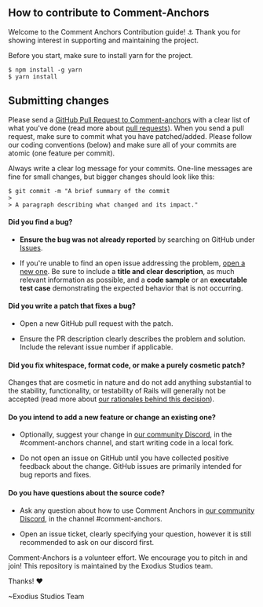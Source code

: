## How to contribute to Comment-Anchors
Welcome to the Comment Anchors Contribution guide! ⚓
Thank you for showing interest in supporting and maintaining the project.

Before you start, make sure to install yarn for the project.

```
$ npm install -g yarn
$ yarn install
```

## Submitting changes

Please send a [GitHub Pull Request to Comment-anchors](https://github.com/ExodiusStudios/vscode-comment-anchors/pull/new/master) with a clear list of what you've done (read more about [pull requests](http://help.github.com/pull-requests/)). When you send a pull request, make sure to commit what you have patched/added. Please follow our coding conventions (below) and make sure all of your commits are atomic (one feature per commit). 

Always write a clear log message for your commits. One-line messages are fine for small changes, but bigger changes should look like this:

    $ git commit -m "A brief summary of the commit
    > 
    > A paragraph describing what changed and its impact."

#### **Did you find a bug?**

* **Ensure the bug was not already reported** by searching on GitHub under [Issues](https://github.com/ExodiusStudios/vscode-comment-anchors/issues).

* If you're unable to find an open issue addressing the problem, [open a new one](https://github.com/ExodiusStudios/vscode-comment-anchors/issues/new). Be sure to include a **title and clear description**, as much relevant information as possible, and a **code sample** or an **executable test case** demonstrating the expected behavior that is not occurring.


#### **Did you write a patch that fixes a bug?**

* Open a new GitHub pull request with the patch.

* Ensure the PR description clearly describes the problem and solution. Include the relevant issue number if applicable.

#### **Did you fix whitespace, format code, or make a purely cosmetic patch?**

Changes that are cosmetic in nature and do not add anything substantial to the stability, functionality, or testability of Rails will generally not be accepted (read more about [our rationales behind this decision](https://github.com/rails/rails/pull/13771#issuecomment-32746700)).

#### **Do you intend to add a new feature or change an existing one?**

* Optionally, suggest your change in [our community Discord](https://discord.gg/jCDCU2W), in the #comment-anchors channel, and start writing code in a local fork.

* Do not open an issue on GitHub until you have collected positive feedback about the change. GitHub issues are primarily intended for bug reports and fixes.

#### **Do you have questions about the source code?**

* Ask any question about how to use Comment Anchors in [our community Discord](https://discord.gg/jCDCU2W), in the channel #comment-anchors.

* Open an issue ticket, clearly specifying your question, however it is still recommended to ask on our discord first.

Comment-Anchors is a volunteer effort. We encourage you to pitch in and join!
This repository is maintained by the Exodius Studios team.

Thanks! :heart:

~Exodius Studios Team
